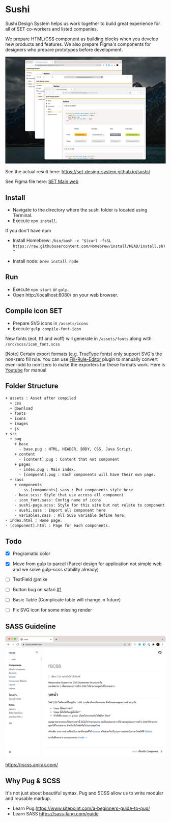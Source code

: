 # Sushi
Sushi Design System helps us work together to build great experience for all of SET co-workers and listed companies.

We prepare HTML/CSS component as building blocks when you develop new products and features. We also prepare Figma's components for designers who prepare prototypes before development.

![Sushi screen](assets/images/preview.png)

See the actual result here: https://set-design-system.github.io/sushi/

See Figma file here: [SET Main web](https://www.figma.com/file/YMSF7WZuIfrg33Rk9v1kYg/%E2%9D%96-SET-MAIN-%2F-Web?node-id=496%3A7663)

## Install

* Navigate to the directory where the sushi folder is located using Terminal.
* Execute `npm install`.

If you don't have npm

* Install Homebrew: `/bin/bash -c "$(curl -fsSL https://raw.githubusercontent.com/Homebrew/install/HEAD/install.sh)"`

* Install node: `brew install node`

## Run

* Execute `npm start` or `gulp`.
* Open http://localhost:8080/ on your web browser.

## Compile icon SET

* Prepare SVG icons in `/assets/icons`
* Execute `gulp compile-font-icon`

New fonts (eot, ttf and woff) will generate in `/assets/fonts` along with `/src/scss/icon_font.scss`

[Note] Certain export formats (e.g. TrueType fonts) only support SVG's the non-zero fill rule. You can use [Fill-Rule-Editor](https://www.figma.com/community/plugin/771155994770327940/Fill-Rule-Editor) plugin to manually convert even-odd to non-zero to make the exporters for these formats work. Here is [Youtube](https://www.youtube.com/watch?v=j6dZw3K_E3M) for manual

## Folder Structure

```
+ assets : Asset after compiled
  + css
  + download
  + fonts
  + icons
  + images
  + js
+ src
  + pug
    + base
      - base.pug : HTML, HEADER, BODY, CSS, Java Script.
    + content
      - [content].pug : Content that not component
    + pages
      - index.pug : Main index.
      - [compoent].pug : Each components will have their own page.
  + sass
    + components
      - ss-[components].sass : Put components style here
    - base.scss: Style that use across all component
    - icon_font.sass: Config name of icons
    - sushi-page.scss: Style for this site but not relate to component
    - sushi.sass : Import all component here
    - variables.sass : All SCSS variable define here;
- index.html : Home page.
- [component].html : Page for each components.
```

## Todo

- [x] Programatic color
- [x] Move from gulp to parcel (Parcel design for application not simple web and we solve gulp-scss stability already)
- [ ] TextField @mike
- [ ] Button bug on safari [#1](https://github.com/SET-Design-System/sushi/issues/1)
- [ ] Basic Table (Complicate table will change in future)
- [ ] Fix SVG icon for some missing render


## SASS Guideline

![RSCSS Website](assets/images/rscss.png)

https://rscss.apirak.com/

## Why Pug & SCSS

It's not just about beautiful syntax. Pug and SCSS allow us to write modular and reusable markup.

* Learn Pug https://www.sitepoint.com/a-beginners-guide-to-pug/
* Learn SASS https://sass-lang.com/guide
